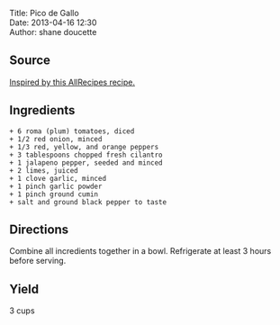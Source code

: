 Title: Pico de Gallo  
Date: 2013-04-16 12:30  
Author: shane doucette  


## Source
[Inspired by this AllRecipes recipe.](http://allrecipes.com/Recipe/Pico-de-Gallo-3/Detail.aspx)


## Ingredients
~~~~
+ 6 roma (plum) tomatoes, diced
+ 1/2 red onion, minced
+ 1/3 red, yellow, and orange peppers
+ 3 tablespoons chopped fresh cilantro
+ 1 jalapeno pepper, seeded and minced
+ 2 limes, juiced
+ 1 clove garlic, minced
+ 1 pinch garlic powder
+ 1 pinch ground cumin
+ salt and ground black pepper to taste
~~~~


## Directions
Combine all incredients together in a bowl. Refrigerate at least 3 hours before serving.


## Yield
3 cups

